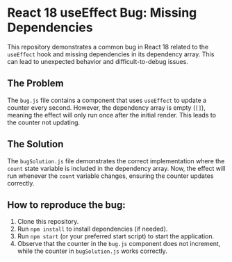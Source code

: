 # React 18 useEffect Bug: Missing Dependencies

This repository demonstrates a common bug in React 18 related to the `useEffect` hook and missing dependencies in its dependency array.  This can lead to unexpected behavior and difficult-to-debug issues. 

## The Problem
The `bug.js` file contains a component that uses `useEffect` to update a counter every second. However, the dependency array is empty (`[]`), meaning the effect will only run once after the initial render.  This leads to the counter not updating.

## The Solution
The `bugSolution.js` file demonstrates the correct implementation where the `count` state variable is included in the dependency array. Now, the effect will run whenever the `count` variable changes, ensuring the counter updates correctly.

## How to reproduce the bug:
1. Clone this repository.
2. Run `npm install` to install dependencies (if needed).
3. Run `npm start` (or your preferred start script) to start the application.
4. Observe that the counter in the `bug.js` component does not increment, while the counter in `bugSolution.js` works correctly. 